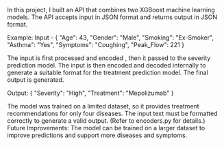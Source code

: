 In this project, I built an API that combines two XGBoost machine learning models. The API accepts input in JSON format and returns output in JSON format.

Example:
Input - 
{
  "Age": 43,
  "Gender": "Male",
  "Smoking": "Ex-Smoker",
  "Asthma": "Yes",
  "Symptoms": "Coughing",
  "Peak_Flow": 221
}

The input is first processed and encoded , then it passed to the severity prediction  model.
The input is then encoded and decoded internally to generate a suitable format for the treatment prediction model.
The final output is generated.

Output:
{
  "Severity": "High",
  "Treatment": "Mepolizumab"
}

The model was trained on a limited dataset, so it provides treatment recommendations for only four diseases.
The input text must be formatted correctly to generate a valid output. (Refer to encoders.py for details.)
Future Improvements: The model can be trained on a larger dataset to improve predictions and support more diseases and symptoms.
